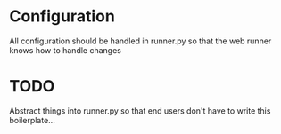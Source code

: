 # Configuration

All configuration should be handled in runner.py so that the web runner knows how to handle changes

# TODO

Abstract things into runner.py so that end users don't have to write this boilerplate...
